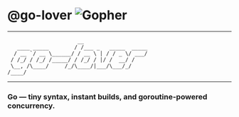 # @go-lover ![Gopher](https://raw.githubusercontent.com/egonelbre/gophers/master/.thumb/animation3.gif)
---
```
                      __                    
   ____ _____        / /___ _   _____  _____
  / __ `/ __ \______/ / __ \ | / / _ \/ ___/
 / /_/ / /_/ /_____/ / /_/ / |/ /  __/ /    
 \__, /\____/     /_/\____/|___/\___/_/     
/____/
```
---
### Go — tiny syntax, instant builds, and goroutine-powered concurrency.
